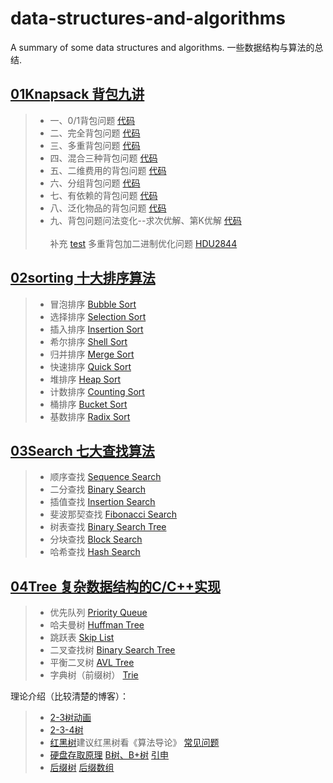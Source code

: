 # data-structures-and-algorithms
A summary of some data structures and algorithms. 一些数据结构与算法的总结.
## [01Knapsack 背包九讲](https://github.com/WonderThinking/data-structures-and-algorithms/tree/master/01Knapsack)
>* 一、0/1背包问题   [代码](https://github.com/WonderThinking/data-structures-and-algorithms/blob/master/01Knapsack/Knapsack/Knapsack1.h)
>* 二、完全背包问题  [代码](https://github.com/WonderThinking/data-structures-and-algorithms/blob/master/01Knapsack/Knapsack/Knapsack2.h)
>* 三、多重背包问题  [代码](https://github.com/WonderThinking/data-structures-and-algorithms/blob/master/01Knapsack/Knapsack/Knapsack3.h)
>* 四、混合三种背包问题   [代码](https://github.com/WonderThinking/data-structures-and-algorithms/blob/master/01Knapsack/Knapsack/Knapsack4.h)
>* 五、二维费用的背包问题 [代码](https://github.com/WonderThinking/data-structures-and-algorithms/blob/master/01Knapsack/Knapsack/Knapsack5.h)
>* 六、分组背包问题  [代码](https://github.com/WonderThinking/data-structures-and-algorithms/blob/master/01Knapsack/Knapsack/Knapsack6.h)
>* 七、有依赖的背包问题   [代码](https://github.com/WonderThinking/data-structures-and-algorithms/blob/master/01Knapsack/Knapsack/Knapsack7.h)
>* 八、泛化物品的背包问题 [代码](https://github.com/WonderThinking/data-structures-and-algorithms/blob/master/01Knapsack/Knapsack/Knapsack8.h)
>* 九、背包问题问法变化--求次优解、第K优解 [代码](https://github.com/WonderThinking/data-structures-and-algorithms/blob/master/01Knapsack/Knapsack/Knapsack9.h)<br> <br>
补充 [test](https://github.com/WonderThinking/data-structures-and-algorithms/tree/master/01Knapsack/test/HDU2844) 多重背包加二进制优化问题 [HDU2844](http://acm.hdu.edu.cn/showproblem.php?pid=2844 "HDU2844 Coins")
## [02sorting 十大排序算法](https://github.com/WonderThinking/data-structures-and-algorithms/tree/master/02sorting)
>* 冒泡排序 [Bubble Sort](https://github.com/WonderThinking/data-structures-and-algorithms/blob/master/02sorting/sorting/BubbleSort.h)
>* 选择排序 [Selection Sort](https://github.com/WonderThinking/data-structures-and-algorithms/blob/master/02sorting/sorting/SelectionSort.h)
>* 插入排序 [Insertion Sort](https://github.com/WonderThinking/data-structures-and-algorithms/blob/master/02sorting/sorting/InsertionSort.h)
>* 希尔排序 [Shell Sort](https://github.com/WonderThinking/data-structures-and-algorithms/blob/master/02sorting/sorting/ShellSort.h)
>* 归并排序 [Merge Sort](https://github.com/WonderThinking/data-structures-and-algorithms/blob/master/02sorting/sorting/MergeSort.h)
>* 快速排序 [Quick Sort](https://github.com/WonderThinking/data-structures-and-algorithms/blob/master/02sorting/sorting/QuickSort.h)
>* 堆排序   [Heap Sort](https://github.com/WonderThinking/data-structures-and-algorithms/blob/master/02sorting/sorting/HeapSort.h)
>* 计数排序 [Counting Sort](https://github.com/WonderThinking/data-structures-and-algorithms/blob/master/02sorting/sorting/CountingSort.h)
>* 桶排序   [Bucket Sort](https://github.com/WonderThinking/data-structures-and-algorithms/blob/master/02sorting/sorting/BucketSort.h)
>* 基数排序 [Radix Sort](https://github.com/WonderThinking/data-structures-and-algorithms/blob/master/02sorting/sorting/RadixSort.h)
## [03Search 七大查找算法](https://github.com/WonderThinking/data-structures-and-algorithms/tree/master/03Search)	            
>* 顺序查找 [Sequence Search](https://github.com/WonderThinking/data-structures-and-algorithms/blob/master/03Search/Search/SequenceSearch.h)
>* 二分查找 [Binary Search](https://github.com/WonderThinking/data-structures-and-algorithms/blob/master/03Search/Search/BinarySearch.h)
>* 插值查找 [Insertion Search](https://github.com/WonderThinking/data-structures-and-algorithms/blob/master/03Search/Search/InsertionSearch.h)
>* 斐波那契查找 [Fibonacci Search](https://github.com/WonderThinking/data-structures-and-algorithms/blob/master/03Search/Search/FibonacciSearch.h)
>* 树表查找 [Binary Search Tree](https://github.com/WonderThinking/data-structures-and-algorithms/blob/master/03Search/Search/BinarySearchTree.h)
>* 分块查找 [Block Search](https://github.com/WonderThinking/data-structures-and-algorithms/blob/master/03Search/Search/BlockSearch.h)
>* 哈希查找 [Hash Search](https://github.com/WonderThinking/data-structures-and-algorithms/blob/master/03Search/Search/HashSearch.h)
## [04Tree 复杂数据结构的C/C++实现](https://github.com/WonderThinking/data-structures-and-algorithms/tree/master/04Tree)
>* 优先队列   [Priority Queue](https://github.com/WonderThinking/data-structures-and-algorithms/tree/master/04Tree/PriorityQueue)
>* 哈夫曼树   [Huffman Tree](https://github.com/WonderThinking/data-structures-and-algorithms/blob/master/04Tree/HuffmanCode/HuffmanCode/main.cpp)
>* 跳跃表     [Skip List](https://github.com/WonderThinking/data-structures-and-algorithms/blob/master/04Tree/SkipList/SkipList/main.cpp)
>* 二叉查找树 [Binary Search Tree](https://github.com/WonderThinking/data-structures-and-algorithms/tree/master/04Tree/BinarySearchTree/BinarySearchTree)
>* 平衡二叉树 [AVL Tree](https://github.com/WonderThinking/data-structures-and-algorithms/tree/master/04Tree/AVLTree/AVLTree)
>* 字典树（前缀树） [Trie](https://github.com/WonderThinking/data-structures-and-algorithms/tree/master/04Tree/Trie/Trie)

理论介绍（比较清楚的博客）：
>* [2-3树](http://blog.jobbole.com/79307/)[动画](https://www.2cto.com/kf/201605/512253.html)
>* [2-3-4树](https://www.cnblogs.com/le23/articles/2329448.html)
>* [红黑树](http://dongxicheng.org/structure/red-black-tree/)建议红黑树看《算法导论》 [常见问题](https://blog.csdn.net/silangquan/article/details/18655795)
>* [硬盘存取原理](http://blog.chinaunix.net/uid-23069658-id-3413957.html) [B树、B+树](https://blog.csdn.net/guoziqing506/article/details/64122287) [引申](https://blog.csdn.net/v_july_v/article/details/6530142)
>* [后缀树](https://www.cnblogs.com/gaochundong/p/suffix_tree.html) [后缀数组](https://wenku.baidu.com/view/228caa45b307e87101f696a8.html)
